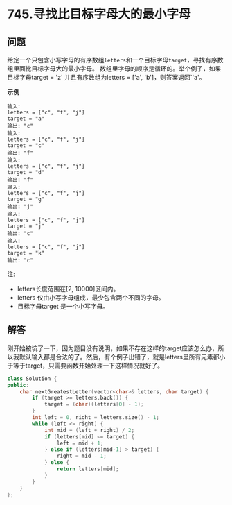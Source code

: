 # 745.寻找比目标字母大的最小字母

## 问题
给定一个只包含小写字母的有序数组`letters`和一个目标字母`target`，寻找有序数组里面比目标字母大的最小字母。
数组里字母的顺序是循环的。举个例子，如果目标字母target = &#39;z&#39; 并且有序数组为letters = [&#39;a&#39;, &#39;b&#39;]，则答案返回`&#39;a&#39;。

**示例**
```
输入:
letters = ["c", "f", "j"]
target = "a"
输出: "c"
输入:
letters = ["c", "f", "j"]
target = "c"
输出: "f"
输入:
letters = ["c", "f", "j"]
target = "d"
输出: "f"
输入:
letters = ["c", "f", "j"]
target = "g"
输出: "j"
输入:
letters = ["c", "f", "j"]
target = "j"
输出: "c"
输入:
letters = ["c", "f", "j"]
target = "k"
输出: "c"
```

注:

- letters长度范围在[2, 10000]区间内。
- letters 仅由小写字母组成，最少包含两个不同的字母。
- 目标字母target 是一个小写字母。

## 解答
刚开始被坑了一下，因为题目没有说明，如果不存在这样的target应该怎么办，所以我默认输入都是合法的了。然后，有个例子出错了，就是letters里所有元素都小于等于target，只需要函数开始处理一下这样情况就好了。

```C++
class Solution {
public:
    char nextGreatestLetter(vector<char>& letters, char target) {
        if (target >= letters.back()) {
            target = (char)(letters[0] - 1);
        }
        int left = 0, right = letters.size() - 1;
        while (left <= right) {
            int mid = (left + right) / 2;
            if (letters[mid] <= target) {
                left = mid + 1;
            } else if (letters[mid-1] > target) {
                right = mid - 1;
            } else {
                return letters[mid];
            }
        }
    }
};
```
